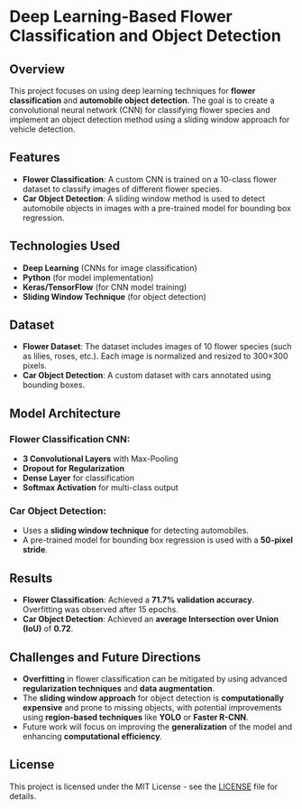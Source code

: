 
# Deep Learning-Based Flower Classification and Object Detection

## Overview

This project focuses on using deep learning techniques for **flower classification** and **automobile object detection**. The goal is to create a convolutional neural network (CNN) for classifying flower species and implement an object detection method using a sliding window approach for vehicle detection.

## Features

- **Flower Classification**: A custom CNN is trained on a 10-class flower dataset to classify images of different flower species.
- **Car Object Detection**: A sliding window method is used to detect automobile objects in images with a pre-trained model for bounding box regression.

## Technologies Used

- **Deep Learning** (CNNs for image classification)
- **Python** (for model implementation)
- **Keras/TensorFlow** (for CNN model training)
- **Sliding Window Technique** (for object detection)

## Dataset

- **Flower Dataset**: The dataset includes images of 10 flower species (such as lilies, roses, etc.). Each image is normalized and resized to 300×300 pixels.
- **Car Object Detection**: A custom dataset with cars annotated using bounding boxes.

## Model Architecture

### Flower Classification CNN:
- **3 Convolutional Layers** with Max-Pooling
- **Dropout for Regularization**
- **Dense Layer** for classification
- **Softmax Activation** for multi-class output

### Car Object Detection:
- Uses a **sliding window technique** for detecting automobiles.
- A pre-trained model for bounding box regression is used with a **50-pixel stride**.

## Results

- **Flower Classification**: Achieved a **71.7% validation accuracy**. Overfitting was observed after 15 epochs.
- **Car Object Detection**: Achieved an **average Intersection over Union (IoU)** of **0.72**.

## Challenges and Future Directions

- **Overfitting** in flower classification can be mitigated by using advanced **regularization techniques** and **data augmentation**.
- The **sliding window approach** for object detection is **computationally expensive** and prone to missing objects, with potential improvements using **region-based techniques** like **YOLO** or **Faster R-CNN**.
- Future work will focus on improving the **generalization** of the model and enhancing **computational efficiency**.

## License

This project is licensed under the MIT License - see the [LICENSE](LICENSE) file for details.

